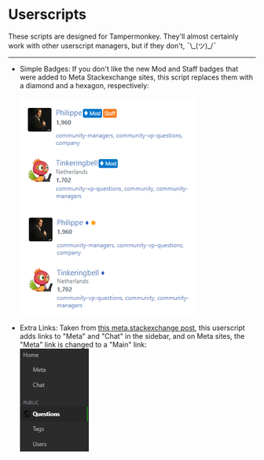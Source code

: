 # Userscripts

These scripts are designed for Tampermonkey. They'll almost certainly work with other userscript managers, but if they don't, ¯\\_(ツ)\_/¯

---

* Simple Badges: If you don't like the new Mod and Staff badges that were added to Meta Stackexchange sites, this script replaces them with a diamond and a hexagon, respectively: <br><br>
![](resources/newbadges.PNG) ![](resources/simplebadges.PNG)

* Extra Links: Taken from [this meta.stackexchange post](https://meta.stackexchange.com/a/367982/1035814), this userscript adds links to "Meta" and "Chat" in the sidebar, and on Meta sites, the "Meta" link is changed to a "Main" link: <br>
![](resources/extralinks.PNG)
